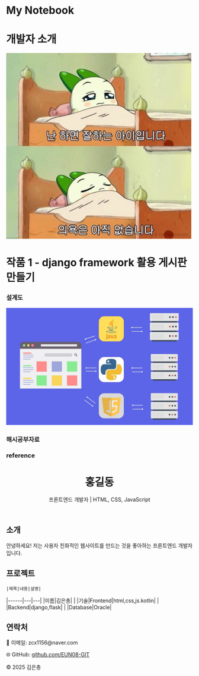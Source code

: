 # My Notebook

# 개발자 소개
<img src="img1.jpg" width="500" height="500"/>


# 작품 1 - django framework 활용 게시판 만들기
### 설계도
<img src = "archi.jpg"/>

### 해시공부자료

<object data="hash.pdf" width="1000" height="1000" type='application/pdf'/>



### reference

</head>
<body>

  <header>
    <h1>홍길동</h1>
    <p>프론트엔드 개발자 | HTML, CSS, JavaScript</p>
  </header>

  <section>
    <h2>소개</h2>
    <p>안녕하세요! 저는 사용자 친화적인 웹사이트를 만드는 것을 좋아하는 프론트엔드 개발자입니다.</p>
  </section>

  <section>
    <h2>프로젝트</h2>
    
    |제목|내용|설명|
|------|---|---|
|이름|김은총| |
|기술|Frontend|html,css,js.kotlin|
|    |Backend|django,flask|
|    |Database|Oracle|
  </section>

  <section>
    <h2>연락처</h2>
    <p>📧 이메일: zcx1156@naver.com
    <p>🌐 GitHub: <a href="https://github.com/EUN08-GIT" target="_blank">github.com/EUN08-GIT</a></p>
  </section>

  <footer>
    &copy; 2025 김은총
  </footer>

</body>
</html>



